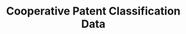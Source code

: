 ---
bigquery: https://console.cloud.google.com/bigquery?p=patents-public-data&d=cpc&page=dataset
citation: '“Cooperative Patent Classification” by the EPO and USPTO, for public use. '
contributors: EPO, USPTO
cost: None
description: Cooperative Patent Classification Data contains the scheme and definitions
  of the Cooperative Patent Classification system for classifying patent documents.
  The CPC is the result of a partnership between the EPO and the USPTO in their joint
  effort to develop a common, internationally compatible classification system for
  technical documents, in particular patent publications, which will be used by both
  offices in the patent granting process
documentation: https://www.cooperativepatentclassification.org/cpcSchemeAndDefinitions
last_edit: Mon, 04 Apr 2022 19:07:06 GMT
location: https://www.cooperativepatentclassification.org/index
maintained_by: USPTO, EPO
schema_fields: '[''dateRevised'', ''ipcConcordant'', ''child_groups'', ''status'',
  ''residualReferences'', ''title_part'', ''residual_references'', ''symbol'', ''breakdownCode'',
  ''titlePart'', ''title_full'', ''additional_only'', ''parents'', ''titleFull'',
  ''sizeCache'', ''date_revised'', ''not_allocatable'', ''childGroups'', ''informative_references'',
  ''definition'', ''limitingReferences'', ''ipc_concordant'', ''informativeReferences'',
  ''children'', ''application_references'', ''glossary'', ''breakdown_code'', ''applicationReferences'',
  ''level'', ''notAllocatable'', ''limiting_references'', ''synonyms'']'
shortname: cooperative_patent_classification
tags:
- patents
- science
title: Cooperative Patent Classification Data
uuid: 984374a7-16e9-4b35-9445-458daceb01bf
---